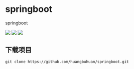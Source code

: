 # springboot
springboot

![](https://img.shields.io/wercker/ci/wercker/docs.svg)
![](https://img.shields.io/badge/java%20support-8-green.svg)
![](https://img.shields.io/david/strongloop/express.svg)

## 下载项目

	git clone https://github.com/huangbuhuan/springboot.git


